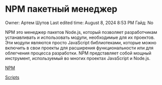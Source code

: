 # NPM пакетный менеджер

Owner: Артем Шутов
Last edited time: August 8, 2024 8:53 PM
Гайд: No

NPM это менеджер пакетов Node.js, который позволяет разработчикам устанавливать и использовать модули, необходимые для их проектов. Эти модули являются просто JavaScript библиотеками, которые можно включить в свои проекты для расширения функциональности или для облегчения процесса разработки. NPM представляет собой мощный инструмент, используемый во многих проектах JavaScript и Node.js.

[NPM](NPM%20%D0%BF%D0%B0%D0%BA%D0%B5%D1%82%D0%BD%D1%8B%D0%B8%CC%86%20%D0%BC%D0%B5%D0%BD%D0%B5%D0%B4%D0%B6%D0%B5%D1%80%206fd08075f9484c4790dc596582aa29b9/NPM%20889a44346bc44b9080df9b7c090e7500.md)

[Scripts](NPM%20%D0%BF%D0%B0%D0%BA%D0%B5%D1%82%D0%BD%D1%8B%D0%B8%CC%86%20%D0%BC%D0%B5%D0%BD%D0%B5%D0%B4%D0%B6%D0%B5%D1%80%206fd08075f9484c4790dc596582aa29b9/Scripts%207dbc5e6a5785466690379385bcbd9e7a.md)